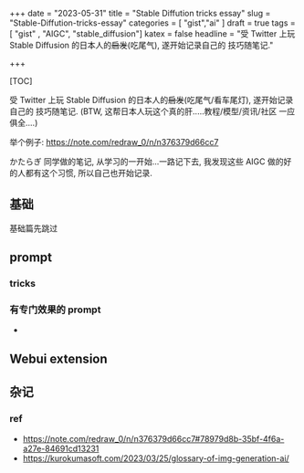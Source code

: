 +++
date = "2023-05-31"
title = "Stable Diffution tricks essay"
slug = "Stable-Diffution-tricks-essay"
categories = [ "gist","ai" ]
draft = true
tags = [ "gist" , "AIGC", "stable_diffusion"]
katex = false
headline = "受 Twitter 上玩 Stable Diffusion 的日本人的~~启发~~(吃尾气), 遂开始记录自己的 技巧随笔记."

+++

[TOC]

受 Twitter 上玩 Stable Diffusion 的日本人的~~启发~~(吃尾气/看车尾灯), 遂开始记录自己的 技巧随笔记. (BTW, 这帮日本人玩这个真的肝.....教程/模型/资讯/社区 一应俱全....)

举个例子: https://note.com/redraw_0/n/n376379d66cc7 

かたらぎ 同学做的笔记, 从学习的一开始...一路记下去, 我发现这些 AIGC 做的好的人都有这个习惯, 所以自己也开始记录. 

## 基础

基础篇先跳过

## prompt

### tricks

### 有专门效果的 prompt

* 

## Webui extension

## 杂记

### ref

* https://note.com/redraw_0/n/n376379d66cc7#78979d8b-35bf-4f6a-a27e-84691cd13231
* https://kurokumasoft.com/2023/03/25/glossary-of-img-generation-ai/